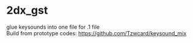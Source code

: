 # 2dx_gst
glue keysounds into one file for .1 file<br>
Build from prototype codes: https://github.com/Tzwcard/keysound_mix
